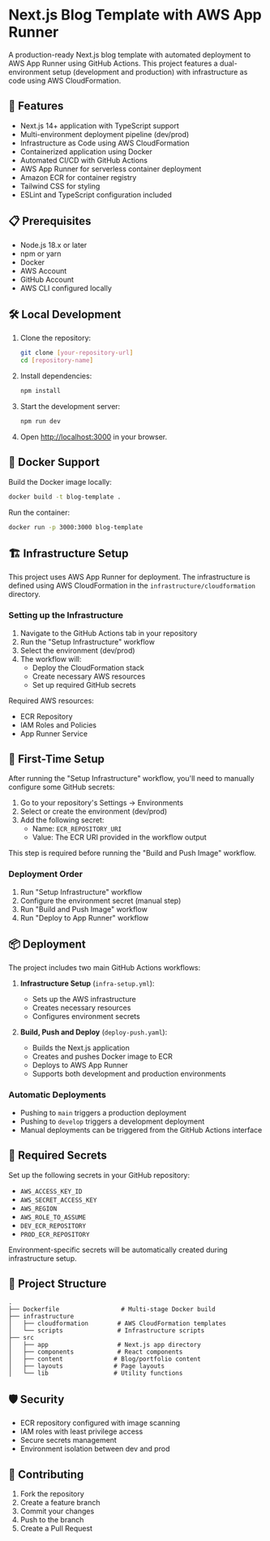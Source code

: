 # Next.js Blog Template with AWS App Runner

A production-ready Next.js blog template with automated deployment to AWS App Runner using GitHub Actions. This project features a dual-environment setup (development and production) with infrastructure as code using AWS CloudFormation.

## 🚀 Features

- Next.js 14+ application with TypeScript support
- Multi-environment deployment pipeline (dev/prod)
- Infrastructure as Code using AWS CloudFormation
- Containerized application using Docker
- Automated CI/CD with GitHub Actions
- AWS App Runner for serverless container deployment
- Amazon ECR for container registry
- Tailwind CSS for styling
- ESLint and TypeScript configuration included

## 📋 Prerequisites

- Node.js 18.x or later
- npm or yarn
- Docker
- AWS Account
- GitHub Account
- AWS CLI configured locally

## 🛠️ Local Development

1. Clone the repository:
   ```bash
   git clone [your-repository-url]
   cd [repository-name]
   ```

2. Install dependencies:
   ```bash
   npm install
   ```

3. Start the development server:
   ```bash
   npm run dev
   ```

4. Open [http://localhost:3000](http://localhost:3000) in your browser.

## 🐳 Docker Support

Build the Docker image locally:

```bash
docker build -t blog-template .
```

Run the container:

```bash
docker run -p 3000:3000 blog-template
```

## 🏗️ Infrastructure Setup

This project uses AWS App Runner for deployment. The infrastructure is defined using AWS CloudFormation in the `infrastructure/cloudformation` directory.

### Setting up the Infrastructure

1. Navigate to the GitHub Actions tab in your repository
2. Run the "Setup Infrastructure" workflow
3. Select the environment (dev/prod)
4. The workflow will:
   - Deploy the CloudFormation stack
   - Create necessary AWS resources
   - Set up required GitHub secrets

Required AWS resources:
- ECR Repository
- IAM Roles and Policies
- App Runner Service

## 🔧 First-Time Setup

After running the "Setup Infrastructure" workflow, you'll need to manually configure some GitHub secrets:

1. Go to your repository's Settings → Environments
2. Select or create the environment (dev/prod)
3. Add the following secret:
   - Name: `ECR_REPOSITORY_URI`
   - Value: The ECR URI provided in the workflow output

This step is required before running the "Build and Push Image" workflow.

### Deployment Order

1. Run "Setup Infrastructure" workflow
2. Configure the environment secret (manual step)
3. Run "Build and Push Image" workflow
4. Run "Deploy to App Runner" workflow

## 📦 Deployment

The project includes two main GitHub Actions workflows:

1. **Infrastructure Setup** (`infra-setup.yml`):
   - Sets up the AWS infrastructure
   - Creates necessary resources
   - Configures environment secrets

2. **Build, Push and Deploy** (`deploy-push.yaml`):
   - Builds the Next.js application
   - Creates and pushes Docker image to ECR
   - Deploys to AWS App Runner
   - Supports both development and production environments

### Automatic Deployments

- Pushing to `main` triggers a production deployment
- Pushing to `develop` triggers a development deployment
- Manual deployments can be triggered from the GitHub Actions interface

## 🔑 Required Secrets

Set up the following secrets in your GitHub repository:

- `AWS_ACCESS_KEY_ID`
- `AWS_SECRET_ACCESS_KEY`
- `AWS_REGION`
- `AWS_ROLE_TO_ASSUME`
- `DEV_ECR_REPOSITORY`
- `PROD_ECR_REPOSITORY`

Environment-specific secrets will be automatically created during infrastructure setup.

## 📁 Project Structure

```
.
├── Dockerfile                 # Multi-stage Docker build
├── infrastructure
│   ├── cloudformation        # AWS CloudFormation templates
│   └── scripts               # Infrastructure scripts
├── src
│   ├── app                   # Next.js app directory
│   ├── components            # React components
│   ├── content              # Blog/portfolio content
│   ├── layouts              # Page layouts
│   └── lib                  # Utility functions
```

## 🛡️ Security

- ECR repository configured with image scanning
- IAM roles with least privilege access
- Secure secrets management
- Environment isolation between dev and prod

## 🤝 Contributing

1. Fork the repository
2. Create a feature branch
3. Commit your changes
4. Push to the branch
5. Create a Pull Request
